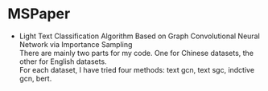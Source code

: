 # MSPaper
- Light Text Classification Algorithm Based on Graph Convolutional Neural Network via Importance Sampling  
There are mainly two parts for my code. One for Chinese datasets, the other for English datasets.   
For each dataset, I have tried four methods: text gcn, text sgc, indctive gcn, bert.
